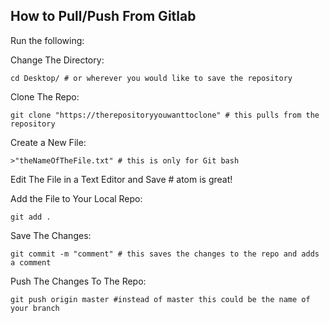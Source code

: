 ## How to Pull/Push From Gitlab

Run the following:

Change The Directory:
```
cd Desktop/ # or wherever you would like to save the repository
```
Clone The Repo:
```
git clone "https://therepositoryyouwanttoclone" # this pulls from the repository
```
Create a New File:
```
>"theNameOfTheFile.txt" # this is only for Git bash
```

Edit The File in a Text Editor and Save # atom is great!

Add the File to Your Local Repo:
```
git add .
```

Save The Changes:
```
git commit -m "comment" # this saves the changes to the repo and adds a comment
```
Push The Changes To The Repo:
```
git push origin master #instead of master this could be the name of your branch
```
